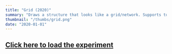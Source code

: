 ```yaml
---
title: "Grid (2020)"
summary: "Draws a structure that looks like a grid/network. Supports tuning some of the animation and drawing parameters."
thumbnail: "/thumbs/grid.png"
date: "2020-01-01"
---
```


## [Click here to load the experiment](/inc/grid)